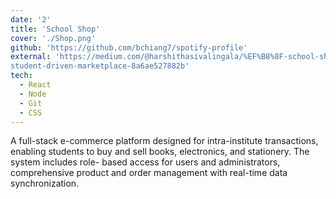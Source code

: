 ```yaml
---
date: '2'
title: 'School Shop'
cover: './Shop.png'
github: 'https://github.com/bchiang7/spotify-profile'
external: 'https://medium.com/@harshithasivalingala/%EF%B8%8F-school-shop-creating-a-
student-driven-marketplace-8a6ae527882b'
tech:
  - React
  - Node
  - Git
  - CSS
---
```


A full-stack e-commerce platform designed for intra-institute transactions, enabling
students to buy and sell books, electronics, and stationery. The system includes role-
based access for users and administrators, comprehensive product and order
management with real-time data synchronization.
